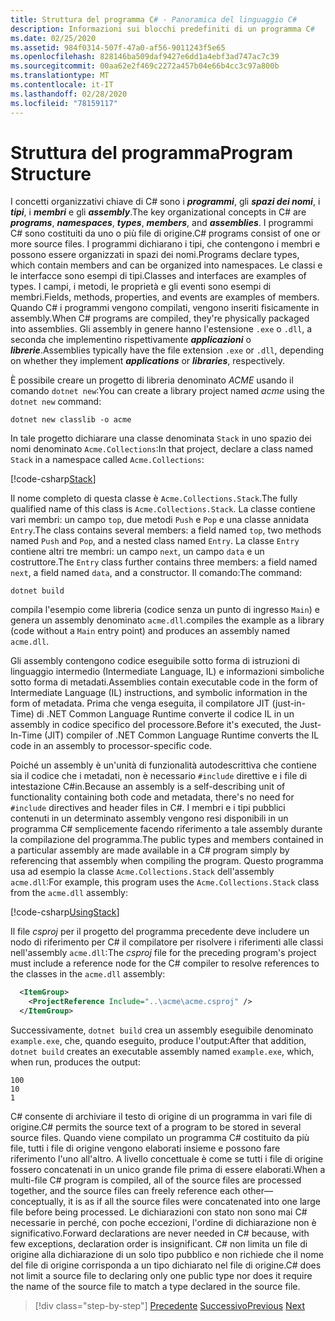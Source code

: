 ```yaml
---
title: Struttura del programma C# - Panoramica del linguaggio C#
description: Informazioni sui blocchi predefiniti di un programma C#
ms.date: 02/25/2020
ms.assetid: 984f0314-507f-47a0-af56-9011243f5e65
ms.openlocfilehash: 828146ba509daf9427e6dd1a4ebf3ad747ac7c39
ms.sourcegitcommit: 00aa62e2f469c2272a457b04e66b4cc3c97a800b
ms.translationtype: MT
ms.contentlocale: it-IT
ms.lasthandoff: 02/28/2020
ms.locfileid: "78159117"
---
```

# <a name="program-structure"></a><span data-ttu-id="02cfb-103">Struttura del programma</span><span class="sxs-lookup"><span data-stu-id="02cfb-103">Program Structure</span></span>

<span data-ttu-id="02cfb-104">I concetti organizzativi chiave di C# sono i ***programmi***, gli ***spazi dei nomi***, i ***tipi***, i ***membri*** e gli ***assembly***.</span><span class="sxs-lookup"><span data-stu-id="02cfb-104">The key organizational concepts in C# are ***programs***, ***namespaces***, ***types***, ***members***, and ***assemblies***.</span></span> <span data-ttu-id="02cfb-105">I programmi C# sono costituiti da uno o più file di origine.</span><span class="sxs-lookup"><span data-stu-id="02cfb-105">C# programs consist of one or more source files.</span></span> <span data-ttu-id="02cfb-106">I programmi dichiarano i tipi, che contengono i membri e possono essere organizzati in spazi dei nomi.</span><span class="sxs-lookup"><span data-stu-id="02cfb-106">Programs declare types, which contain members and can be organized into namespaces.</span></span> <span data-ttu-id="02cfb-107">Le classi e le interfacce sono esempi di tipi.</span><span class="sxs-lookup"><span data-stu-id="02cfb-107">Classes and interfaces are examples of types.</span></span> <span data-ttu-id="02cfb-108">I campi, i metodi, le proprietà e gli eventi sono esempi di membri.</span><span class="sxs-lookup"><span data-stu-id="02cfb-108">Fields, methods, properties, and events are examples of members.</span></span> <span data-ttu-id="02cfb-109">Quando C# i programmi vengono compilati, vengono inseriti fisicamente in assembly.</span><span class="sxs-lookup"><span data-stu-id="02cfb-109">When C# programs are compiled, they're physically packaged into assemblies.</span></span> <span data-ttu-id="02cfb-110">Gli assembly in genere hanno l'estensione `.exe` o `.dll`, a seconda che implementino rispettivamente ***applicazioni*** o ***librerie***.</span><span class="sxs-lookup"><span data-stu-id="02cfb-110">Assemblies typically have the file extension `.exe` or `.dll`, depending on whether they implement ***applications*** or ***libraries***, respectively.</span></span>

<span data-ttu-id="02cfb-111">È possibile creare un progetto di libreria denominato *ACME* usando il comando `dotnet new`:</span><span class="sxs-lookup"><span data-stu-id="02cfb-111">You can create a library project named *acme* using the `dotnet new` command:</span></span>

```console
dotnet new classlib -o acme
```

<span data-ttu-id="02cfb-112">In tale progetto dichiarare una classe denominata `Stack` in uno spazio dei nomi denominato `Acme.Collections`:</span><span class="sxs-lookup"><span data-stu-id="02cfb-112">In that project, declare a class named `Stack` in a namespace called `Acme.Collections`:</span></span>

[!code-csharp[Stack](../../../samples/snippets/csharp/tour/program-structure/program.cs#L1-L34)]

<span data-ttu-id="02cfb-113">Il nome completo di questa classe è `Acme.Collections.Stack`.</span><span class="sxs-lookup"><span data-stu-id="02cfb-113">The fully qualified name of this class is `Acme.Collections.Stack`.</span></span> <span data-ttu-id="02cfb-114">La classe contiene vari membri: un campo `top`, due metodi `Push` e `Pop` e una classe annidata `Entry`.</span><span class="sxs-lookup"><span data-stu-id="02cfb-114">The class contains several members: a field named `top`, two methods named `Push` and `Pop`, and a nested class named `Entry`.</span></span> <span data-ttu-id="02cfb-115">La classe `Entry` contiene altri tre membri: un campo `next`, un campo `data` e un costruttore.</span><span class="sxs-lookup"><span data-stu-id="02cfb-115">The `Entry` class further contains three members: a field named `next`, a field named `data`, and a constructor.</span></span> <span data-ttu-id="02cfb-116">Il comando:</span><span class="sxs-lookup"><span data-stu-id="02cfb-116">The command:</span></span>

```console
dotnet build 
```

<span data-ttu-id="02cfb-117">compila l'esempio come libreria (codice senza un punto di ingresso `Main`) e genera un assembly denominato `acme.dll`.</span><span class="sxs-lookup"><span data-stu-id="02cfb-117">compiles the example as a library (code without a `Main` entry point) and produces an assembly named `acme.dll`.</span></span>

<span data-ttu-id="02cfb-118">Gli assembly contengono codice eseguibile sotto forma di istruzioni di linguaggio intermedio (Intermediate Language, IL) e informazioni simboliche sotto forma di metadati.</span><span class="sxs-lookup"><span data-stu-id="02cfb-118">Assemblies contain executable code in the form of Intermediate Language (IL) instructions, and symbolic information in the form of metadata.</span></span> <span data-ttu-id="02cfb-119">Prima che venga eseguita, il compilatore JIT (just-in-Time) di .NET Common Language Runtime converte il codice IL in un assembly in codice specifico del processore.</span><span class="sxs-lookup"><span data-stu-id="02cfb-119">Before it's executed, the Just-In-Time (JIT) compiler of .NET Common Language Runtime converts the IL code in an assembly to processor-specific code.</span></span>

<span data-ttu-id="02cfb-120">Poiché un assembly è un'unità di funzionalità autodescrittiva che contiene sia il codice che i metadati, non è necessario `#include` direttive e i file di intestazione C#in.</span><span class="sxs-lookup"><span data-stu-id="02cfb-120">Because an assembly is a self-describing unit of functionality containing both code and metadata, there's no need for `#include` directives and header files in C#.</span></span> <span data-ttu-id="02cfb-121">I membri e i tipi pubblici contenuti in un determinato assembly vengono resi disponibili in un programma C# semplicemente facendo riferimento a tale assembly durante la compilazione del programma.</span><span class="sxs-lookup"><span data-stu-id="02cfb-121">The public types and members contained in a particular assembly are made available in a C# program simply by referencing that assembly when compiling the program.</span></span> <span data-ttu-id="02cfb-122">Questo programma usa ad esempio la classe `Acme.Collections.Stack` dell'assembly `acme.dll`:</span><span class="sxs-lookup"><span data-stu-id="02cfb-122">For example, this program uses the `Acme.Collections.Stack` class from the `acme.dll` assembly:</span></span>

[!code-csharp[UsingStack](../../../samples/snippets/csharp/tour/program-structure/Program.cs#L38-L52)]

<span data-ttu-id="02cfb-123">Il file *csproj* per il progetto del programma precedente deve includere un nodo di riferimento per C# il compilatore per risolvere i riferimenti alle classi nell'assembly `acme.dll`:</span><span class="sxs-lookup"><span data-stu-id="02cfb-123">The *csproj* file for the preceding program's project must include a reference node for the C# compiler to resolve references to the classes in the `acme.dll` assembly:</span></span>

```xml
  <ItemGroup>
    <ProjectReference Include="..\acme\acme.csproj" />
  </ItemGroup>
```

<span data-ttu-id="02cfb-124">Successivamente, `dotnet build` crea un assembly eseguibile denominato `example.exe`, che, quando eseguito, produce l'output:</span><span class="sxs-lookup"><span data-stu-id="02cfb-124">After that addition, `dotnet build` creates an executable assembly named `example.exe`, which, when run, produces the output:</span></span>

```console
100
10
1
```

<span data-ttu-id="02cfb-125">C# consente di archiviare il testo di origine di un programma in vari file di origine.</span><span class="sxs-lookup"><span data-stu-id="02cfb-125">C# permits the source text of a program to be stored in several source files.</span></span> <span data-ttu-id="02cfb-126">Quando viene compilato un programma C# costituito da più file, tutti i file di origine vengono elaborati insieme e possono fare riferimento l'uno all'altro. A livello concettuale è come se tutti i file di origine fossero concatenati in un unico grande file prima di essere elaborati.</span><span class="sxs-lookup"><span data-stu-id="02cfb-126">When a multi-file C# program is compiled, all of the source files are processed together, and the source files can freely reference each other—conceptually, it is as if all the source files were concatenated into one large file before being processed.</span></span> <span data-ttu-id="02cfb-127">Le dichiarazioni con stato non sono mai C# necessarie in perché, con poche eccezioni, l'ordine di dichiarazione non è significativo.</span><span class="sxs-lookup"><span data-stu-id="02cfb-127">Forward declarations are never needed in C# because, with few exceptions, declaration order is insignificant.</span></span> <span data-ttu-id="02cfb-128">C# non limita un file di origine alla dichiarazione di un solo tipo pubblico e non richiede che il nome del file di origine corrisponda a un tipo dichiarato nel file di origine.</span><span class="sxs-lookup"><span data-stu-id="02cfb-128">C# does not limit a source file to declaring only one public type nor does it require the name of the source file to match a type declared in the source file.</span></span>

>[!div class="step-by-step"]
><span data-ttu-id="02cfb-129">[Precedente](index.md)
>[Successivo](types-and-variables.md)</span><span class="sxs-lookup"><span data-stu-id="02cfb-129">[Previous](index.md)
[Next](types-and-variables.md)</span></span>
